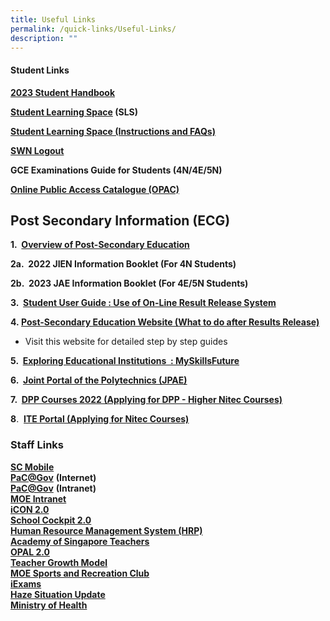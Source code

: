 ```yaml
---
title: Useful Links
permalink: /quick-links/Useful-Links/
description: ""
---
```

#### **Student Links**


**[2023 Student Handbook](/files/Useful%20Link/CCSS_EBOOK_2023_1.pdf)**

**[Student Learning Space](https://vle.learning.moe.edu.sg/login) (SLS)**

**[Student Learning Space (Instructions and FAQs)](/files/Student%20Learning%20Space%20(Instructions%20and%20FAQs).pdf)**

**[SWN Logout](http://portal.swn.moe.edu.sg/)**


**GCE Examinations Guide for Students (4N/4E/5N)**

**[Online Public Access Catalogue (OPAC)](https://schoolibrary.moe.edu.sg/changkatchangisec)**
 
 **Post Secondary Information (ECG)**
------------------------------------

**1.  [Overview of Post-Secondary Education](https://www.moe.gov.sg/post-secondary/overview/)** 

**2a.  2022 JIEN Information Booklet (For 4N Students)**

**2b.  2023 JAE Information Booklet (For 4E/5N Students)**

  

**3.  [Student User Guide : Use of On-Line Result Release System](/files/CP%20User%20Guide%20-%20GCE%20Schools.pdf)**

  

**4. [Post-Secondary Education Website (What to do after Results Release)](https://www.moe.gov.sg/post-secondary)**

*   Visit this website for detailed step by step guides

**5.  [Exploring Educational Institutions  : MySkillsFuture](https://go.gov.sg/MySFSec)**


**6.  [Joint Portal of the Polytechnics (JPAE)](https://jpae.polytechnic.edu.sg/app)**

**7.  [DPP Courses 2022 (Applying for DPP - Higher Nitec Courses)](https://www.ite.edu.sg/admissions/full-time-courses/higher-nitec/direct-entry-scheme-to-polytechnic-programme)**

  

**8**.  **[ITE Portal (Applying for Nitec Courses)](https://www.ite.edu.sg/apply-for-ITE-courses)**

### **Staff Links**

**[SC Mobile](https://scmobile.moe.edu.sg/)**
<br>**[PaC@Gov](https://pacgov.agd.gov.sg/ipac/portal/jsp/login/index1.jsp)** **(Internet)**
<br>**[PaC@Gov](https://pacgov.agd.gov.sg/ipac/portal/jsp/login/index1.jsp)** **(Intranet)**
<br>**[MOE Intranet](https://intranet.moe.gov.sg/)**
<br>**[iCON 2.0](https://workspace.google.com/dashboard)**
<br>**[School Cockpit 2.0](http://schoolcockpit.moe.gov.sg/)**
<br>**[Human Resource Management System (HRP)](https://www.hrp.gov.sg/hrp/#/)**
<br>**[Academy of Singapore Teachers](http://www.academyofsingaporeteachers.moe.gov.sg/)**
<br>**[OPAL 2.0](https://www.opal2.moe.edu.sg/app/learner)**
<br>**[Teacher Growth Model](http://tgm.moe.gov.sg/)**
<br>**[MOE Sports and Recreation Club](http://www.mesrc.net/)**
<br>**[iExams](https://iexams.seab.gov.sg/login)**
<br>**[Haze Situation Update](http://www.haze.gov.sg/)**
<br>**[Ministry of Health](https://www.moh.gov.sg/)**